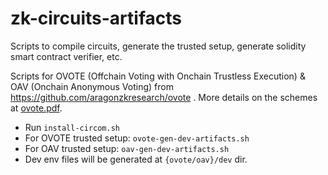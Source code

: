 # zk-circuits-artifacts
Scripts to compile circuits, generate the trusted setup, generate solidity smart contract verifier, etc.

Scripts for OVOTE (Offchain Voting with Onchain Trustless Execution) & OAV (Onchain Anonymous Voting) from https://github.com/aragonzkresearch/ovote . More details on the schemes at [ovote.pdf](https://github.com/aragonzkresearch/research/blob/main/ovote/ovote.pdf).

- Run `install-circom.sh`
- For OVOTE trusted setup: `ovote-gen-dev-artifacts.sh`
- For OAV trusted setup: `oav-gen-dev-artifacts.sh`
- Dev env files will be generated at `{ovote/oav}/dev` dir.

